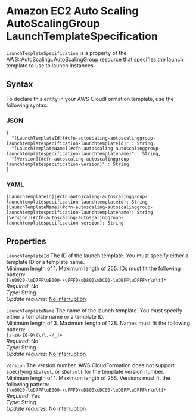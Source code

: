 # Amazon EC2 Auto Scaling AutoScalingGroup LaunchTemplateSpecification<a name="aws-properties-autoscaling-autoscalinggroup-launchtemplatespecification"></a>

`LaunchTemplateSpecification` is a property of the [AWS::AutoScaling::AutoScalingGroup](aws-properties-as-group.md) resource that specifies the launch template to use to launch instances\.

## Syntax<a name="aws-properties-autoscaling-autoscalinggroup-launchtemplatespecification-syntax"></a>

To declare this entity in your AWS CloudFormation template, use the following syntax:

### JSON<a name="aws-properties-autoscaling-autoscalinggroup-launchtemplatespecification-syntax.json"></a>

```
{
  "[LaunchTemplateId](#cfn-autoscaling-autoscalinggroup-launchtemplatespecification-launchtemplateid)" : String,
  "[LaunchTemplateName](#cfn-autoscaling-autoscalinggroup-launchtemplatespecification-launchtemplatename)" : String,
  "[Version](#cfn-autoscaling-autoscalinggroup-launchtemplatespecification-version)" : String
}
```

### YAML<a name="aws-properties-autoscaling-autoscalinggroup-launchtemplatespecification-syntax.yaml"></a>

```
[LaunchTemplateId](#cfn-autoscaling-autoscalinggroup-launchtemplatespecification-launchtemplateid): String
[LaunchTemplateName](#cfn-autoscaling-autoscalinggroup-launchtemplatespecification-launchtemplatename): String
[Version](#cfn-autoscaling-autoscalinggroup-launchtemplatespecification-version): String
```

## Properties<a name="w3ab2c21c14d104b7"></a>

`LaunchTemplateId`  <a name="cfn-autoscaling-autoscalinggroup-launchtemplatespecification-launchtemplateid"></a>
The ID of the launch template\. You must specify either a template ID or a template name\.   
Minimum length of 1\. Maximum length of 255\. IDs must fit the following pattern:   
`[\u0020-\uD7FF\uE000-\uFFFD\uD800\uDC00-\uDBFF\uDFFF\r\n\t]*`  
*Required*: No  
*Type*: String  
*Update requires*: [No interruption](using-cfn-updating-stacks-update-behaviors.md#update-no-interrupt)

`LaunchTemplateName`  <a name="cfn-autoscaling-autoscalinggroup-launchtemplatespecification-launchtemplatename"></a>
The name of the launch template\. You must specify either a template name or a template ID\.  
Minimum length of 3\. Maximum length of 128\. Names must fit the following pattern:   
`[a-zA-Z0-9\(\)\.-/_]+ `  
*Required*: No  
*Type*: String  
*Update requires*: [No interruption](using-cfn-updating-stacks-update-behaviors.md#update-no-interrupt)

`Version`  <a name="cfn-autoscaling-autoscalinggroup-launchtemplatespecification-version"></a>
The version number\. AWS CloudFormation does not support specifying `$Latest`, or `$Default` for the template version number\.  
Minimum length of 1\. Maximum length of 255\. Versions must fit the following pattern:   
`[\u0020-\uD7FF\uE000-\uFFFD\uD800\uDC00-\uDBFF\uDFFF\r\n\t]* `  
*Required*: Yes  
*Type*: String  
*Update requires*: [No interruption](using-cfn-updating-stacks-update-behaviors.md#update-no-interrupt)